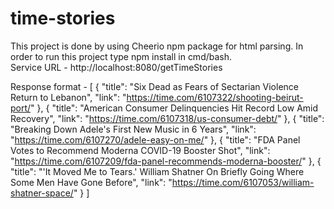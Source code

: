 
# time-stories

This project is done by using Cheerio npm package for html parsing.
In order to run this project type npm install in cmd/bash.     
Service URL - http://localhost:8080/getTimeStories

Response format - [
    {
        "title": "Six Dead as Fears of Sectarian Violence Return to Lebanon",
        "link": "https://time.com/6107322/shooting-beirut-port/"
    },
    {
        "title": "American Consumer Delinquencies Hit Record Low Amid Recovery",
        "link": "https://time.com/6107318/us-consumer-debt/"
    },
    {
        "title": "Breaking Down Adele's First New Music in 6 Years",
        "link": "https://time.com/6107270/adele-easy-on-me/"
    },
    {
        "title": "FDA Panel Votes to Recommend Moderna COVID-19 Booster Shot",
        "link": "https://time.com/6107209/fda-panel-recommends-moderna-booster/"
    },
    {
        "title": "'It Moved Me to Tears.' William Shatner On Briefly Going Where Some Men Have Gone Before",
        "link": "https://time.com/6107053/william-shatner-space/"
    }
]
